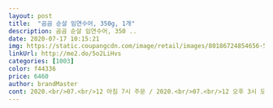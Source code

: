 ```yaml
---
layout: post 
title:  "곰곰 순살 임연수어, 350g, 1개" 
description: 곰곰 순살 임연수어, 350 ..
date: 2020-07-17 10:15:21 
img: https://static.coupangcdn.com/image/retail/images/80186724854656-5652fe7d-afec-44ac-aa56-447cb2cd3d87.jpg 
linkUrl: http://me2.do/5o2LiHvs 
categories: [1003] 
color: f44336 
price: 6460 
author: brandMaster 
cont: 2020.<br/>07.<br/>12 아침 7시 주문 / 2020.<br/>07.<br/>12 오후 3시 도착<br/>가격 6,310원<br/>간장에 와사비 조금 넣은 와사비장에 찍어먹어도<br/>고등어구이 삼치구이에 이어 임연수어를 구매했습니다.<br/><br/>구울 때도 비린내가 안나고<br/>그래도 마트에서 사서 굽는 것 보다는 10% 정도의 뼈만 있음.<br/><br/>껍질도 바삭하고 맛있었어요.<br/><br/>다 구운 뒤에는 메로구이 같이 촉촉해져서<br/>맛있어서... <br/>가격이 비싸도... <br/>.<br/>살까말까 고민중이에요ㅠㅠㅋㅋㅋㅋㅋㅋㅋ<br/>무엇보다 순살이라 큰 가시 없이 먹을 수 있어 좋고<br/>무엇보다 정말!! 맛있어요.<br/><br/>버터를 살짝 후라이팬에 두른 뒤에 구웠더니<br/>버터에 구우니까 오히려 느끼하지 않고<br/>비린내가 정말 덜해요.<br/> 굽는동안 비린내가 느껴지지 않아서 더 좋구요<br/>뼈가 다 발라져있고 간이 되어 있어서 간편하게 굽기만 하면 밥상이 완성 됩니다! 임연수는 처음 먹어봤는데 맛있네요 크기는 성인여성손 하나 반 정도에요! 고기가 두꺼워서 한쪽 구우면(반마리) 성인 두명이서도 충분히 드실 수 있는 양 입니다!<br/> 
---
```

 